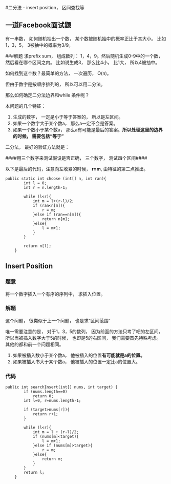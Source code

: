 #二分法 - insert position， 区间查找等

## 一道Facebook面试题
有一串数， 如何随机抽出一个数， 某个数被随机抽中的概率正比于其大小。 比如 1，3，5， 3被抽中的概率为3/9。

###解题
求prefix sum， 组成数列： 1，4，9。然后随机生成0-9中的一个数， 然后看在哪个区间之内。 比如说生成3， 那么比4小， 比1大， 所以4被抽中。

如何找到这个数？最简单的方法， 一次遍历， O(n)。

但由于数字是按顺序排列的， 所以可以用二分法。

那么如何确定二分法边界和while 条件呢？

本问题的几个特征：

1. 生成的数字， 一定是小于等于答案的， 所以是左区间。
2. 如果一个数字大于某个数a， 那么a一定不会是答案。
3. 如果一个数小于某个数a， 那么a有可能是最后的答案。**所以处理这里的边界的时候， 需要包括“等于”**


二分法， 最好的验证方法就是：

####用三个数字来测试假设是否正确， 三个数字， 测试四个区间####

以下是最后的代码，注意向左收紧的时候， **r=m**, 由特征的第二点推出。

```
public static int choose (int[] n, int ran){
		int l = 0;
		int r = n.length-1;
		
		while (l<r){
			int m = l+(r-l)/2;
			if (ran<n[m]){
				r = m;
			}else if (ran==n[m]){
				return n[m];
			}else{
				l = m+1;
			}
		}
		
		return n[l];
	}
```

## Insert Position
### 题意
将一个数字插入一个有序的序列中， 求插入位置。

### 解题
这个问题， 很类似于上一个问题， 也是求“区间范围”

唯一需要注意的是， 对于1，3，5的数列， 因为前面的方法只考了吧的左区间， 所以当被插入数字大于5的时候， 也即是5的右区间， 我们需要首先特殊考虑。 其他的都和前一个问题相同。

1. 如果被插入数小于某个数a， 他被插入的位置**有可能就是a的位置。**
2. 如果被插入书大于某个数a， 他被插入的位置一定比a的位置大。

### 代码
```
public int searchInsert(int[] nums, int target) {
        if (nums.length==0)
            return 0;
        int l=0, r=nums.length-1;
        
        if (target>nums[r]){
            return r+1;
        }
        
        while (l<r){
            int m = l + (r-l)/2;
            if (nums[m]<target){
                l = m+1;
            }else if (nums[m]>target){
                r = m;
            }else{
                return m;
            }
        }
        return l;
    }
```
